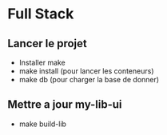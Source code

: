 # Full Stack
## Lancer le projet 
- Installer make
- make install (pour lancer les conteneurs)
- make db (pour charger la base de donner)
## Mettre a jour my-lib-ui
- make build-lib
